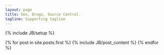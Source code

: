 ```yaml
---
layout: page
title: Sex, Drugs, Source Control.
tagline: Supporting tagline
---
```

{% include JB/setup %}

{% for post in site.posts.first %}
{% include JB/post_content %}
{% endfor %}